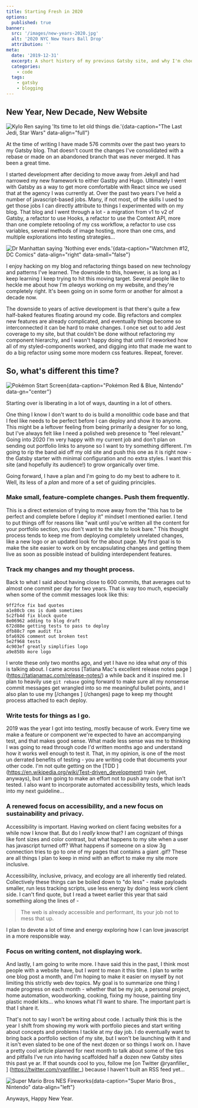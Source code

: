 ```yaml
---
title: Starting Fresh in 2020
options:
  published: true
banner:
  src: '/images/new-years-2020.jpg'
  alt: '2020 NYC New Years Ball Drop'
  attribution: ''
meta:
  date: '2019-12-31'
  excerpt: A short history of my previous Gatsby site, and why I'm choosing to start over from scratch in the new decade.
  categories:
    - code
  tags:
    - gatsby
    - blogging
---
```

## New Year, New Decade, New Website

![Kylo Ren saying 'Its time to let old things die.'](/images/kylo-ren-tlj-old-things-die.gif){data-caption="The Last Jedi, Star Wars" data-align="full"}

At the time of writing I have made 576 commits over the past two years to my Gatsby blog. That doesn't count the changes I've consolidated with a rebase or made on an abandoned branch that was never merged. It has been a great time. 

I started development after deciding to move away from Jekyll and had narrowed my new framework to either Gastby and Hugo. Ultimately I went with Gatsby as a way to get more comfortable with React since we used that at the agency I was currently at. Over the past two years I've held a number of javascript-based jobs. Many, if not most, of the skills I used to get those jobs I can directly attribute to things I experimented with on my blog.  That blog and I went through a lot - a migration from v1 to v2 of Gatsby, a refactor to use Hooks, a refactor to use the Context API, more than one complete retooling of my css workflow, a refactor to use css variables, several methods of image hosting, more than one cms, and multiple explorations into testing strategies...

![Dr Manhattan saying 'Nothing ever ends.'](/images/watchmen_nothing-ever-ends.jpg){data-caption="Watchmen #12, DC Comics" data-align="right" data-small="false"}

I enjoy hacking on my blog and refactoring things based on new technology and patterns I've learned. The downside to this, however, is as long as I keep learning I keep trying to hit this moving target. Several people like to heckle me about how I'm *always* working on my website, and they're completely right. It's been going on in some form or another for almost a decade now. 

The downside to years of active development is that there's quite a few half-baked features floating around my code. Big refactors and complex new features are already complicated, and eventually things become so interconnected it can be hard to make changes. I once set out to add Jest coverage to my site, but that couldn't be done without refactoring my component hierarchy, and I wasn't happy doing that until I'd reworked how all of my styled-components worked, and digging into that made me want to do a big refactor using some more modern css features. Repeat, forever.

## So, what's different this time?

![Pokémon Start Screen](/images/pokemon_new-game.jpg){data-caption="Pokémon Red & Blue, Nintendo" data-gn="center"}

Starting over is liberating in a lot of ways, daunting in a lot of others.

One thing I know I don't want to do is build a monolithic code base and that I feel like needs to be perfect before I can deploy and show it to anyone. This might be a leftover feeling from being primarily a designer for so long, but I've always felt like I need a polished web presence to "feel relevant." Going into 2020 I'm very happy with my current job and don't plan on sending out portfolio links to anyone so I want to try something different. I'm going to rip the band aid off my old site and push this one as it is right now - the Gatsby starter with minimal configuration and no extra styles. I want this site (and hopefully its audience!) to grow organically over time.

Going forward, I have a plan and I'm going to do my best to adhere to it. Well, its less of a *plan* and more of a set of guiding principles.

### Make small, feature-complete changes. Push them frequently.

This is a direct extension of trying to move away from the "this has to be perfect and complete before I deploy it" mindset I mentioned earlier. I tend to put things off for reasons like "wait until you've written all the content for your portfolio section, you don't want to the site to look bare." This thought process tends to keep me from deploying completely unrelated changes, like a new logo or an updated look for the about page. My first goal is to make the site easier to work on by encapsulating changes and getting them live as soon as possible instead of building interdependent features.

### Track my changes and my thought process.

Back to what I said about having close to 600 commits, that averages out to almost one commit per day for two years. That is way too much, especially when some of the commit messages look like this:

```git
9ff2fce fix bad quotes
a1e80cb cms is dumb sometimes
5c2fb4d fix block quote
8e06962 adding to blog draft
672d88e getting tests to pass to deploy
dfb88c7 npm audit fix
bfa6926 comment out broken test
5e2f968 tests
4c903ef greatly simplifies logo
a9e858b more logo
```

I 
wrote these only two months ago, and yet I have no idea what *any* of this is talking about. I came across [Tatiana Mac's excellent release notes page
]
(https://tatianamac.com/release-notes/) a while back and it inspired me. I plan to heavily use `git rebase` going forward to make sure all my nonsense commit messages get wrangled into so
me meaningful bullet points, and I also plan to use my [/changes
]
(/changes) page to keep my thought process attached to each deploy. 

### Write tests for things as I go.

2019 was the year I got into testing, mostly because of work. Every time we make a feature or component we're expected to have an accompanying test, and that makes good sense. What made less sense was me to thinking I was going to read through code I'd written months ago and understand how it works well enough to test it. That, in my opinion, is one of the most un
derrated benefits of testing - you are writing code that documents your other code. I'm not quite getting on the [TDD
]
(https://en.wikipedia.org/wiki/Test-driven_development) train (yet, anyways), but I am going to make an effort not to push any code that isn't tested. I also want to incorporate automated accessibility tests, which leads into my next guideline...

### A renewed focus on accessibility, and a new focus on sustainability and privacy.

Accessibility is important. Having worked on client facing websites for a while now I know that. But do I *really* know that? I am cognizant of things like font sizes and color contrast, but what happens to my site when a user has javascript turned off? What happens if someone on a slow 3g connection tries to go to one of my pages that contains a giant .gif? These are all things I plan to keep in mind with an effort to make my site more inclusive. 

Accessibility, inclusive, privacy, and ecology are all inherently tied related. Collectively these things can be boiled down to "do less" - make payloads smaller, run less tracking scripts, use less energy by doing less work client side. I can't find quote, but I read a tweet earlier this year that said something along the lines of - 

> The web is already accessible and performant, its your job not to mess that up.

I plan to devote a lot of time and energy exploring how I can love javascript in a more responsible way.

### Focus on writing content, not displaying work.

And lastly, I am going to write more. I have said this in the past, I think most people with a website have, but I *want* to mean it this time. I plan to write one blog post a month, and I'm hoping to make it easier on myself by not limiting this strictly web dev topics. My goal is to summarize one thing I made progress on each month -  whether that be my job, a personal project, home automation, woodworking, cooking, fixing my house, painting tiny plastic model kits... who knows what I'll want to share. The important part is that I share it.

That's not to say I won't be writing about code. I actually think this is the year I shift from showing my work with portfolio pieces and start writing about concepts and problems I tackle at my day job. I do eventually want to bring back a portfolio section of my site, but I won't be launching with it and it isn't even slated to be one of the next dozen or so things I work on. I have a pretty cool article planned for next month to talk about some of the tips and pitfalls I've run into having scaffolded half a dozen new Gatsby sites this past ye
ar. If that sounds cool to you, follow me [on Twitter @ryanfiller_
]
(https://twitter.com/ryanfiller_) because I haven't built an RSS feed yet...

![Super Mario Bros NES Fireworks](/images/super-mario-bros-fireworks.gif){data-caption="Super Mario Bros., Nintendo" data-align="left"}

Anyways, Happy New Year.
